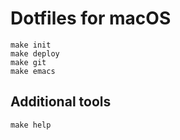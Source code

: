 # Dotfiles for macOS

```shell
make init
make deploy
make git
make emacs
```

## Additional tools

``` shell
make help
```
